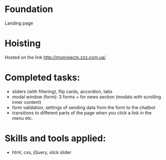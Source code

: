 # Foundation
Landing page

# Hoisting
Hosted on the link http://myprojects.zzz.com.ua/

# Сompleted tasks:
- sliders (with filtering), flip cards, accordion, tabs
- modal window (form): 3 forms + for news section (modals with scrolling inner content)
- form validation, settings of sending data from the form to the chatbot
- transitions to different parts of the page when you click a link in the menu etc.

# Skills and tools applied:
- html, css, jQuery, slick slider

